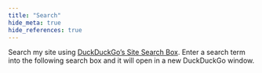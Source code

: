 ```yaml
---
title: "Search"
hide_meta: true
hide_references: true
---
```


Search my site using [DuckDuckGo’s Site Search Box](https://duckduckgo.com/search_box). Enter a search term into the following search box and it will open in a new DuckDuckGo window.